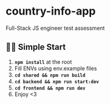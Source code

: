 # country-info-app

Full-Stack JS engineer test assessment

## 🏃‍♂️ Simple Start

1. **`npm install`** at the root
2. Fill ENVs using env.example files
3. **`cd shared && npm run build`**
4. **`cd backend && npm run start:dev`**
5. **`cd frontend && npm run dev`**
6. Enjoy <3